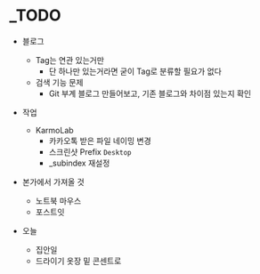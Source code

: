 # _TODO

- 블로그
  - Tag는 연관 있는거만
    - 단 하나만 있는거라면 굳이 Tag로 분류할 필요가 없다
  - 검색 기능 문제
    - Git 부계 블로그 만들어보고, 기존 블로그와 차이점 있는지 확인

- 작업
  - KarmoLab
    - 카카오톡 받은 파일 네이밍 변경
    - 스크린샷 Prefix `Desktop`
    - _subindex 재설정

- 본가에서 가져올 것
  - 노트북 마우스
  - 포스트잇

- 오늘
  - 집안일
  - 드라이기 옷장 밑 콘센트로
